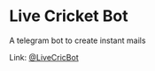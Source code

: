# Live Cricket Bot
A telegram bot to create instant mails

Link: 
<a href="https://t.me/LiveCricBot">@LiveCricBot</a>

